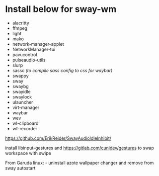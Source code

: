 # Install below for sway-wm

  - alacritty
  - ffmpeg
  - light
  - mako
  - network-manager-applet
  - NetworkManager-tui
  - pavucontrol
  - pulseaudio-utils
  - slurp
  - sassc _(to compile sass config to css for waybar)_
  - swappy
  - sway
  - swaybg
  - swayidle
  - swaylock
  - ulauncher
  - virt-manager
  - waybar
  - wev
  - wl-clipboard
  - wf-recorder

  https://github.com/ErikReider/SwayAudioIdleInhibit/

  install libinput-gestures and https://gitlab.com/cunidev/gestures to swap workspace with swipe


  From Garuda linux:
    - uninstall azote wallpaper changer and remove from sway autostart